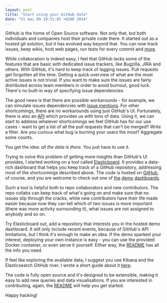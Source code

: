 ```yaml
---
layout: post
title: "Start using your GitHub data"
date: "Vi mai 09 19:31:05 +0200 2014"
---
```


GitHub is the home of Open Source software. Not only that, but both individuals
and companies host their private code there. It started out as a hosted git
solution, but it has evolved way beyond that. You can now track issues,
keep wikis, host web pages, run tests for every
commit and [more](https://github.com/features).

While collaboration is indeed easy, I feel that GitHub lacks some of the
features that are basic with dedicated issue trackers, like Bugzilla, JIRA and
others. With GitHub, it's hard to keep track of lagging issues. Pull requests
get forgotten all the time. Getting a quick overview of what are the most active
issues is not trivial. If you want to make sure the issues are fairly distributed
across team members in order to avoid burnout, good luck. There's no built-in
way of specifying issue dependencies.

The good news is that there are possible workarounds - for example,
we can simulate issues dependencies with
[issue mentions](https://github.com/blog/957-introducing-issue-mentions).
For other shortcomings, there are no workarounds using just GitHub's UI.
Fortunately, there is also an [API](https://developer.github.com/v3/) which
provides us with tons of data. Using it, we can start to address whatever
shortcomings we feel GitHub has for our use cases - want to get a list of all
the pull requests that can't be merged? Write a filter. Are you curious what
bug is burning your users the most? Aggregate some counts.

You get the idea: *all the data is there*. You just have to use it.

Trying to solve this problem of getting more insights than GitHub's UI provides,
I started working on a tool called
[Elasticboard](http://elasticboard.mihneadb.net/landing.html). It provides
a data-rich dashboard that helps you keep track of a GitHub repository, addressing
most of the shortcomings described above. The code is hosted on
[GitHub](https://github.com/ubervu/elasticboard), of course, and you are welcome
to check out one of
[the](http://elasticboard.mihneadb.net/#/facebook/react/timeline)
[demo](http://elasticboard.mihneadb.net/#/lighttable/lighttable/timeline)
[dashboards](http://elasticboard.mihneadb.net/#/mozilla/servo/timeline).

Such a tool is helpful both to repo collaborators and new contributors. The
repo collabs can keep track of what's going on and make sure that no issues
slip through the cracks, while new contributors have their life made easier
because now they can tell which of two issues is more important (there was
more activity surrounding it), what issues are not assigned to anybody and
so on.

Try Elasticboard out, add a repository that
interests you in the hosted demo dashboard. It will only include recent events,
because of GitHub's API limitations, but I think it's enough to make an idea.
If the demo sparked your interest, deploying your own instance is
easy - you can use the provided Docker
container, or even serve it yourself. Either way, the
[README](https://github.com/uberVU/elasticboard/blob/master/README.md)
has all the info you need.

If feel like exploring the available data, I suggest you use
Kibana and the Elasticsearch GitHub river. I wrote a short guide about it
[here](http://www.mihneadb.net/post/a-github-river-for-elasticsearch/).

The code is fully open source and it's designed to be extensible, making it
easy to add new queries and data visualisations. If you are interested in
contributing, again, the
[README](https://github.com/uberVU/elasticboard/blob/master/README.md)
will help you get started.


Happy hacking!

